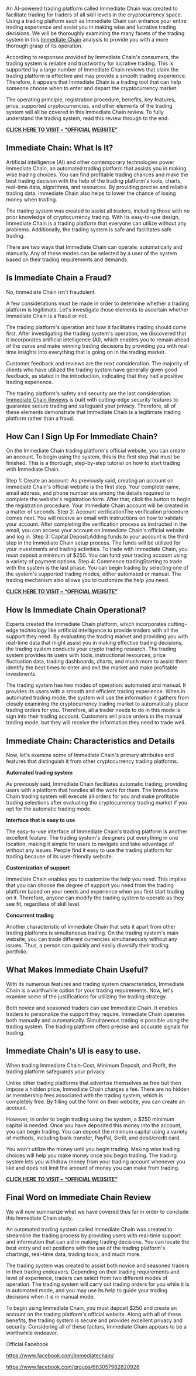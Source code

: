 An AI-powered trading platform called Immediate Chain was created to facilitate trading for traders of all skill levels in the cryptocurrency space. Using a trading platform such as Immediate Chain can enhance your entire trading experience and assist you in making wise and lucrative trading decisions. We will be thoroughly examining the many facets of the trading system in this <a href="https://mydealsjunction.info/immediate-chain-platform">Immediate Chain</a> analysis to provide you with a more thorough grasp of its operation.

According to responses provided by Immediate Chain's consumers, the trading system is reliable and trustworthy for lucrative trading. This is supported by a large number of Immediate Chain reviews that claim the trading platform is effective and may provide a smooth trading experience. Therefore, it appears that Immediate Chain is a trading tool that can help someone choose when to enter and depart the cryptocurrency market.

The operating principle, registration procedure, benefits, key features, price, supported cryptocurrencies, and other elements of the trading system will all be covered in this Immediate Chain review. To fully understand the trading system, read this review through to the end.

<a href="https://mydealsjunction.info/immediate-chain-platform"><strong>CLICK HERE TO VISIT – “OFFICIAL WEBSITE”</strong></a>
<h2><strong>Immediate Chain: What Is It?</strong></h2>
Artificial intelligence (AI) and other contemporary technologies power Immediate Chain, an automated trading platform that assists you in making wise trading choices. You can find profitable trading chances and make the best trading decision with the help of the trading platform's tools, charts, real-time data, algorithms, and resources. By providing precise and reliable trading data, Immediate Chain also helps to lower the chance of losing money when trading.

The trading system was created to assist all traders, including those with no prior knowledge of cryptocurrency trading. With its easy-to-use design, Immediate Chain is a trading platform that everyone can utilize without any problems. Additionally, the trading system is safe and facilitates safe trading.

There are two ways that Immediate Chain can operate: automatically and manually. Any of these modes can be selected by a user of the system based on their trading requirements and demands.
<h2><strong>Is Immediate Chain a Fraud?</strong></h2>
No, Immediate Chain isn't fraudulent.

A few considerations must be made in order to determine whether a trading platform is legitimate. Let's investigate those elements to ascertain whether Immediate Chain is a fraud or not.

The trading platform's operation and how it facilitates trading should come first. After investigating the trading system's operation, we discovered that it incorporates artificial intelligence (AI), which enables you to remain ahead of the curve and make winning trading decisions by providing you with real-time insights into everything that is going on in the trading market.

Customer feedback and reviews are the next consideration. The majority of clients who have utilized the trading system have generally given good feedback, as stated in the introduction, indicating that they had a positive trading experience.

The trading platform's safety and security are the last consideration. <a href="https://mydealsjunction.info/immediate-chain-platform">Immediate Chain Reviews</a> is built with cutting-edge security features to guarantee secure trading and safeguard your privacy. Therefore, all of these elements demonstrate that Immediate Chain is a legitimate trading platform rather than a fraud.
<h2><strong>How Can I Sign Up For Immediate Chain?</strong></h2>
On the Immediate Chain trading platform's official website, you can create an account. To begin using the system, this is the first step that must be finished. This is a thorough, step-by-step tutorial on how to start trading with Immediate Chain.

Step 1: Create an account: As previously said, creating an account on Immediate Chain's official website is the first step. Your complete name, email address, and phone number are among the details required to complete the website's registration form. After that, click the button to begin the registration procedure. Your Immediate Chain account will be created in a matter of seconds.
Step 2: Account verificationThe verification procedure comes next. You will receive an email with instructions on how to validate your account. After completing the verification process as instructed in the email, you can access your account on Immediate Chain's official website and log in.
Step 3: Capital Deposit:Adding funds to your account is the third step in the Immediate Chain setup process. The funds will be utilized for your investments and trading activities. To trade with Immediate Chain, you must deposit a minimum of $250. You can fund your trading account using a variety of payment options.
Step 4: Commence tradingStarting to trade with the system is the last phase. You can begin trading by selecting one of the system's supported trading modes, either automated or manual. The trading mechanism also allows you to customize the help you need.

<a href="https://mydealsjunction.info/immediate-chain-platform"><strong>CLICK HERE TO VISIT – “OFFICIAL WEBSITE”</strong></a>
<h2><strong>How Is Immediate Chain Operational?</strong></h2>
Experts created the Immediate Chain platform, which incorporates cutting-edge technology like artificial intelligence to provide traders with all the support they need. By evaluating the trading market and providing you with real-time data that might assist you in making effective trading decisions, the trading system conducts your crypto trading research. The trading system provides its users with tools, instructional resources, price fluctuation data, trading dashboards, charts, and much more to assist them identify the best times to enter and exit the market and make profitable investments.

The trading system has two modes of operation: automated and manual. It provides its users with a smooth and efficient trading experience. When in automated trading mode, the system will use the information it gathers from closely examining the cryptocurrency trading market to automatically place trading orders for you. Therefore, all a trader needs to do in this mode is sign into their trading account. Customers will place orders in the manual trading mode, but they will receive the information they need to trade well.
<h2><strong>Immediate Chain: Characteristics and Details</strong></h2>
Now, let's examine some of Immediate Chain's primary attributes and features that distinguish it from other cryptocurrency trading platforms.

<strong>Automated trading system</strong>

As previously said, Immediate Chain facilitates automatic trading, providing users with a platform that handles all the work for them. The Immediate Chain trading system will execute all orders for you and make profitable trading selections after evaluating the cryptocurrency trading market if you opt for the automatic trading mode.

<strong>Interface that is easy to use</strong>

The easy-to-use interface of Immediate Chain's trading platform is another excellent feature. The trading system's designers put everything in one location, making it simple for users to navigate and take advantage of without any issues. People find it easy to use the trading platform for trading because of its user-friendly website.

<strong>Customization of support</strong>

Immediate Chain enables you to customize the help you need. This implies that you can choose the degree of support you need from the trading platform based on your needs and experience when you first start trading on it. Therefore, anyone can modify the trading system to operate as they see fit, regardless of skill level.

<strong>Concurrent trading</strong>

Another characteristic of Immediate Chain that sets it apart from other trading platforms is simultaneous trading. On the trading system's main website, you can trade different currencies simultaneously without any issues. Thus, a person can quickly and easily diversify their trading portfolio.
<h2><strong>What Makes Immediate Chain Useful?</strong></h2>
With its numerous features and trading system characteristics, Immediate Chain is a worthwhile option for your trading requirements. Now, let's examine some of the justifications for utilizing the trading strategy.

Both novice and seasoned traders can use Immediate Chain.
It enables traders to personalize the support they require.
Immediate Chain operates both manually and automatically.
Simultaneous trading is possible using the trading system.
The trading platform offers precise and accurate signals for trading.
<h2><strong>Immediate Chain's UI is easy to use.</strong></h2>
When trading Immediate Chain-Cost, Minimum Deposit, and Profit, the trading platform safeguards your privacy.

Unlike other trading platforms that advertise themselves as free but then impose a hidden price, Immediate Chain charges a fee. There are no hidden or membership fees associated with the trading system, which is completely free. By filling out the form on their website, you can create an account.

However, in order to begin trading using the system, a $250 minimum capital is needed. Once you have deposited this money into the account, you can begin trading. You can deposit the minimum capital using a variety of methods, including bank transfer, PayPal, Skrill, and debit/credit card.

You won't utilize the money until you begin trading. Making wise trading choices will help you make money once you begin trading. The trading system lets you withdraw money from your trading account whenever you like and does not limit the amount of money you can make from trading.

<a href="https://mydealsjunction.info/immediate-chain-platform"><strong>CLICK HERE TO VISIT – “OFFICIAL WEBSITE”</strong></a>
<h2><strong>Final Word on Immediate Chain Review</strong></h2>
We will now summarize what we have covered thus far in order to conclude this Immediate Chain study.

An automated trading system called Immediate Chain was created to streamline the trading process by providing users with real-time support and information that can aid in making trading decisions. You can locate the best entry and exit positions with the use of the trading platform's chartings, real-time data, trading tools, and much more.

The trading system was created to assist both novice and seasoned traders in their trading endeavors. Depending on their trading requirements and level of experience, traders can select from two different modes of operation. The trading system will carry out trading orders for you while it is in automated mode, and you may use its help to guide your trading decisions when it is in manual mode.

To begin using Immediate Chain, you must deposit $250 and create an account on the trading platform's official website. Along with all of these benefits, the trading system is secure and provides excellent privacy and security. Considering all of these factors, Immediate Chain appears to be a worthwhile endeavor.

Official Facebook

<a href="https://www.facebook.com/immediatechain/">https://www.facebook.com/immediatechain/</a>

<a href="https://www.facebook.com/groups/663057982820928">https://www.facebook.com/groups/663057982820928
